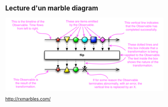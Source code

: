 ## Lecture d'un marble diagram

![Marble diagram](/slides/ng2/rxjs/how-rx-works/marble.png)

http://rxmarbles.com/

